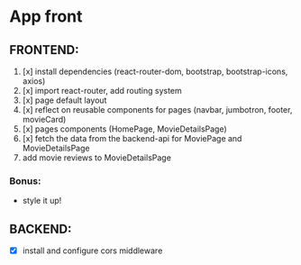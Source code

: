 # App front

## FRONTEND:

1. [x] install dependencies (react-router-dom, bootstrap, bootstrap-icons, axios)
2. [x] import react-router, add routing system
3. [x] page default layout
4. [x] reflect on reusable components for pages (navbar, jumbotron, footer, movieCard)
5. [x] pages components (HomePage, MovieDetailsPage)
6. [x] fetch the data from the backend-api for MoviePage and MovieDetailsPage
7. add movie reviews to MovieDetailsPage

### Bonus:

- style it up!

## BACKEND:

- [x] install and configure cors middleware
